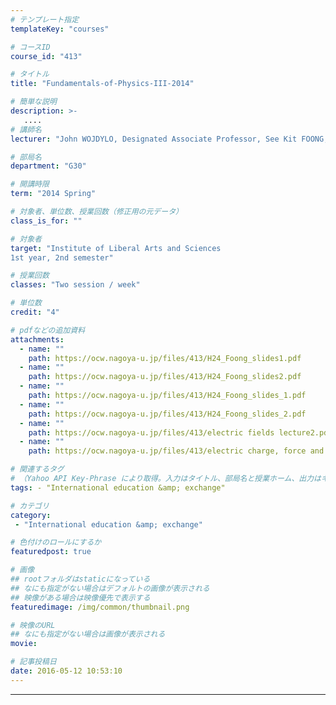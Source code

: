 ```yaml
---
# テンプレート指定
templateKey: "courses"

# コースID
course_id: "413"

# タイトル
title: "Fundamentals-of-Physics-III-2014"

# 簡単な説明
description: >-
   ....
# 講師名
lecturer: "John WOJDYLO, Designated Associate Professor, See Kit FOONG, Designated Professor"

# 部局名
department: "G30"

# 開講時限
term: "2014	Spring"

# 対象者、単位数、授業回数（修正用の元データ）
class_is_for: ""

# 対象者
target: "Institute of Liberal Arts and Sciences
1st year, 2nd semester"

# 授業回数
classes: "Two session / week"

# 単位数
credit: "4"

# pdfなどの追加資料
attachments:
  - name: "" 
    path: https://ocw.nagoya-u.jp/files/413/H24_Foong_slides1.pdf
  - name: "" 
    path: https://ocw.nagoya-u.jp/files/413/H24_Foong_slides2.pdf
  - name: "" 
    path: https://ocw.nagoya-u.jp/files/413/H24_Foong_slides_1.pdf
  - name: "" 
    path: https://ocw.nagoya-u.jp/files/413/H24_Foong_slides_2.pdf
  - name: "" 
    path: https://ocw.nagoya-u.jp/files/413/electric fields lecture2.pdf
  - name: "" 
    path: https://ocw.nagoya-u.jp/files/413/electric charge, force and field lecture1.pdf

# 関連するタグ
# （Yahoo API Key-Phrase により取得。入力はタイトル、部局名と授業ホーム、出力はキーフレーズ（tags））
tags: - "International education &amp; exchange"

# カテゴリ
category:
 - "International education &amp; exchange"

# 色付けのロールにするか
featuredpost: true

# 画像
## rootフォルダはstaticになっている
## なにも指定がない場合はデフォルトの画像が表示される
## 映像がある場合は映像優先で表示する
featuredimage: /img/common/thumbnail.png

# 映像のURL
## なにも指定がない場合は画像が表示される
movie: 

# 記事投稿日
date: 2016-05-12 10:53:10
---
```





























-----